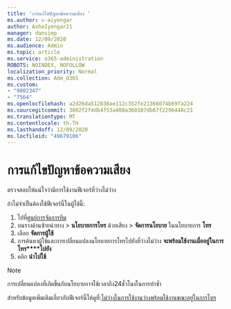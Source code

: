 ```yaml
---
title: 'การแก้ไขปัญหาข้อความเสียง '
ms.author: v-aiyengar
author: AshaIyengar21
manager: dansimp
ms.date: 12/09/2020
ms.audience: Admin
ms.topic: article
ms.service: o365-administration
ROBOTS: NOINDEX, NOFOLLOW
localization_priority: Normal
ms.collection: Adm_O365
ms.custom:
- "9002347"
- "7564"
ms.openlocfilehash: a2d26da512838ae112c352fe21366074b69fa224
ms.sourcegitcommit: 3802f2f4db4f53a408a360187db67f2296448c21
ms.translationtype: MT
ms.contentlocale: th-TH
ms.lasthandoff: 12/09/2020
ms.locfileid: "49679106"
---
```

# <a name="troubleshooting-voicemail"></a>การแก้ไขปัญหาข้อความเสียง

ตรวจสอบให้แน่ใจว่ามีการใช้งานฟีเจอร์ที่ว่างไม่ว่าง

ถ้าไม่จำเป็นต้องใช้ฟีเจอร์นี้ในผู้ใช้นี้:

1. ไปที่[ศูนย์การจัดการทีม](https://admin.teams.microsoft.com/policies/calling)
1. บนรางด้านซ้ายนำทาง  >  **นโยบายการโทร** ด้วยเสียง  >  **จัดการนโยบาย** ในนโยบายการ **โทร**
1. เลือก **จัดการผู้ใช้**
1. การค้นหาผู้ใช้และการเปลี่ยนแปลงนโยบายการโทรไปยังที่ว่างไม่ว่าง **จะพร้อมใช้งานเมื่ออยู่ในการโทร****ไปยัง**
1. คลิก **นำไปใช้**
> [!NOTE]
> การเปลี่ยนแปลงที่เกิดขึ้นกับนโยบายอาจใช้เวลาถึง24ชั่วโมงในการทำซ้ำ

สำหรับข้อมูลเพิ่มเติมเกี่ยวกับฟีเจอร์นี้ให้ดูที่:[ไม่ว่างในการใช้งานว่างพร้อมใช้งานขณะอยู่ในการโทร](https://docs.microsoft.com/microsoftteams/teams-calling-policy#busy-on-busy-is-available-while-in-a-call)
